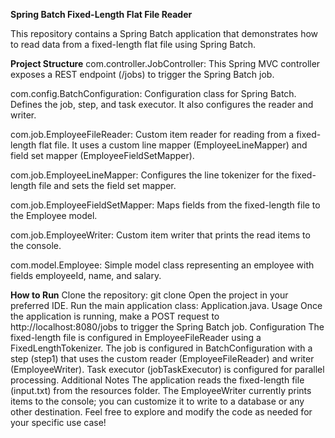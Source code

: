 **Spring Batch Fixed-Length Flat File Reader**

This repository contains a Spring Batch application that demonstrates how to read data from a fixed-length flat file using Spring Batch.

**Project Structure**
com.controller.JobController: This Spring MVC controller exposes a REST endpoint (/jobs) to trigger the Spring Batch job.

com.config.BatchConfiguration: Configuration class for Spring Batch. Defines the job, step, and task executor. It also configures the reader and writer.

com.job.EmployeeFileReader: Custom item reader for reading from a fixed-length flat file. It uses a custom line mapper (EmployeeLineMapper) and field set mapper (EmployeeFieldSetMapper).

com.job.EmployeeLineMapper: Configures the line tokenizer for the fixed-length file and sets the field set mapper.

com.job.EmployeeFieldSetMapper: Maps fields from the fixed-length file to the Employee model.

com.job.EmployeeWriter: Custom item writer that prints the read items to the console.

com.model.Employee: Simple model class representing an employee with fields employeeId, name, and salary.

**How to Run**
Clone the repository: git clone <repository-url>
Open the project in your preferred IDE.
Run the main application class: Application.java.
Usage
Once the application is running, make a POST request to http://localhost:8080/jobs to trigger the Spring Batch job.
Configuration
The fixed-length file is configured in EmployeeFileReader using a FixedLengthTokenizer.
The job is configured in BatchConfiguration with a step (step1) that uses the custom reader (EmployeeFileReader) and writer (EmployeeWriter).
Task executor (jobTaskExecutor) is configured for parallel processing.
Additional Notes
The application reads the fixed-length file (input.txt) from the resources folder.
The EmployeeWriter currently prints items to the console; you can customize it to write to a database or any other destination.
Feel free to explore and modify the code as needed for your specific use case!
